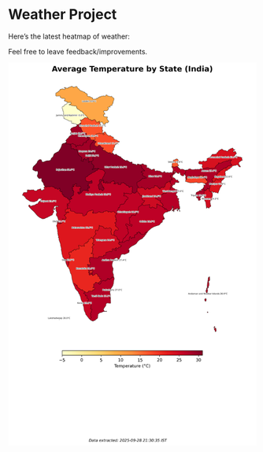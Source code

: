 # Weather Project

Here’s the latest heatmap of weather:

Feel free to leave feedback/improvements.

![India Heatmap](docs/assets/india_heatmap.png?v=D95BA5)
